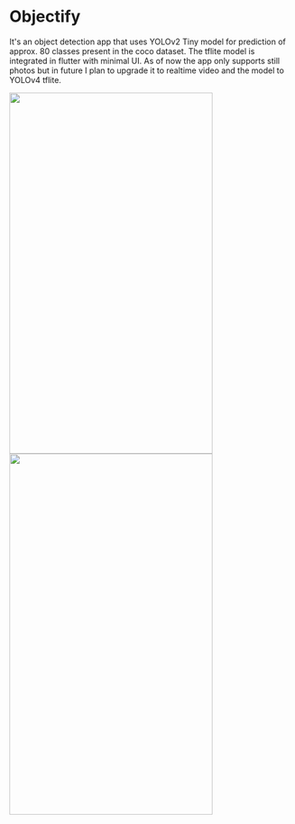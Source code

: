 # Objectify

It's an object detection app that uses YOLOv2 Tiny model for prediction of approx. 80 classes present in the coco dataset. The tflite model is integrated in flutter with minimal UI. As of now the app only supports still photos but in future I plan to upgrade it to realtime video and the model to YOLOv4 tflite.

<img src="https://user-images.githubusercontent.com/51371041/112798819-14474100-908b-11eb-9b68-5c05b47b6546.gif" width="360" height="640"/>
<img src="https://user-images.githubusercontent.com/51371041/112802432-ce40ac00-908f-11eb-83d7-5850cb187b80.gif" width="360" height="640"/>

